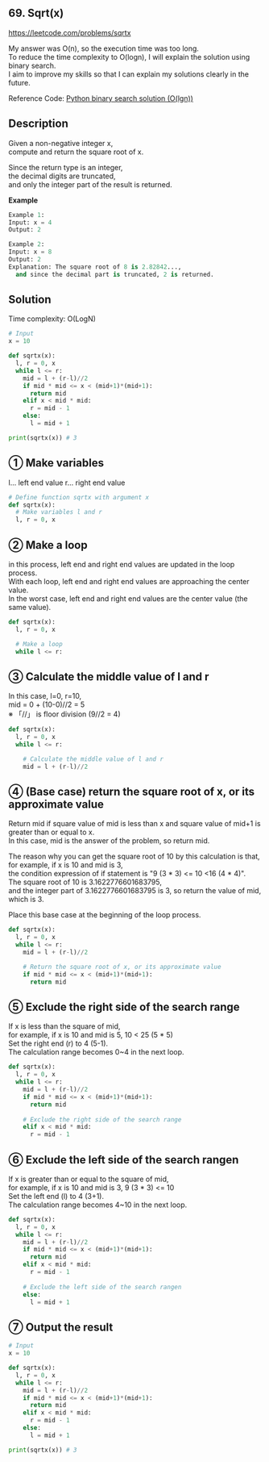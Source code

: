 ## 69. Sqrt(x) 
https://leetcode.com/problems/sqrtx

My answer was O(n), so the execution time was too long.   
To reduce the time complexity to O(logn), I will explain the solution using binary search.   
I aim to improve my skills so that I can explain my solutions clearly in the future.   


Reference Code: [Python binary search solution (O(lgn))](https://leetcode.com/problems/sqrtx/discuss/25061/Python-binary-search-solution-(O(lgn)))

## Description
Given a non-negative integer x,   
compute and return the square root of x.   

Since the return type is an integer,   
the decimal digits are truncated,   
and only the integer part of the result is returned.   

**Example**
```py
Example 1:
Input: x = 4
Output: 2

Example 2:
Input: x = 8
Output: 2
Explanation: The square root of 8 is 2.82842...,
  and since the decimal part is truncated, 2 is returned.
```

## Solution
Time complexity: O(LogN)   
```py
# Input
x = 10

def sqrtx(x):
  l, r = 0, x
  while l <= r:
    mid = l + (r-l)//2
    if mid * mid <= x < (mid+1)*(mid+1):
      return mid
    elif x < mid * mid:
      r = mid - 1
    else:
      l = mid + 1

print(sqrtx(x)) # 3
```

## ① Make variables
l... left end value
r... right end value
```py
# Define function sqrtx with argument x
def sqrtx(x):
  # Make variables l and r
  l, r = 0, x
```

## ② Make a loop
in this process, left end and right end values are updated in the loop process.   
With each loop, left end and right end values are approaching the center value.   
In the worst case, left end and right end values are the center value (the same value).   
```py
def sqrtx(x):
  l, r = 0, x

  # Make a loop
  while l <= r:
```

## ③ Calculate the middle value of l and r
In this case, l=0, r=10,    
mid = 0 + (10-0)//2 = 5   
※ 「//」 is floor division (9//2 = 4)   

```py
def sqrtx(x):
  l, r = 0, x
  while l <= r:

    # Calculate the middle value of l and r
    mid = l + (r-l)//2
```

## ④ (Base case) return the square root of x, or its approximate value
Return mid if square value of mid is less than x and square value of mid+1 is greater than or equal to x.   
In this case, mid is the answer of the problem, so return mid.   

The reason why you can get the square root of 10 by this calculation is that,   
for example, if x is 10 and mid is 3,   
the condition expression of if statement is "9 (3 * 3) <= 10 <16 (4 * 4)".   
The square root of 10 is 3.1622776601683795,   
and the integer part of 3.1622776601683795 is 3, so return the value of mid, which is 3.   

Place this base case at the beginning of the loop process.   
```py
def sqrtx(x):
  l, r = 0, x
  while l <= r:
    mid = l + (r-l)//2

    # Return the square root of x, or its approximate value
    if mid * mid <= x < (mid+1)*(mid+1):
      return mid
```

## ⑤ Exclude the right side of the search range
If x is less than the square of mid,   
for example, if x is 10 and mid is 5, 10 < 25 (5 * 5)   
Set the right end (r) to 4 (5-1).   
The calculation range becomes 0~4 in the next loop.   

```py
def sqrtx(x):
  l, r = 0, x
  while l <= r:
    mid = l + (r-l)//2
    if mid * mid <= x < (mid+1)*(mid+1):
      return mid
    
    # Exclude the right side of the search range
    elif x < mid * mid:
      r = mid - 1
```
## ⑥ Exclude the left side of the search rangen
If x is greater than or equal to the square of mid,   
for example, if x is 10 and mid is 3, 9 (3 * 3) <= 10   
Set the left end (l) to 4 (3+1).   
The calculation range becomes 4~10 in the next loop.   
```py
def sqrtx(x):
  l, r = 0, x
  while l <= r:
    mid = l + (r-l)//2
    if mid * mid <= x < (mid+1)*(mid+1):
      return mid
    elif x < mid * mid:
      r = mid - 1
    
    # Exclude the left side of the search rangen
    else:
      l = mid + 1
```

## ⑦ Output the result
```py
# Input
x = 10

def sqrtx(x):
  l, r = 0, x
  while l <= r:
    mid = l + (r-l)//2
    if mid * mid <= x < (mid+1)*(mid+1):
      return mid
    elif x < mid * mid:
      r = mid - 1
    else:
      l = mid + 1

print(sqrtx(x)) # 3
```
